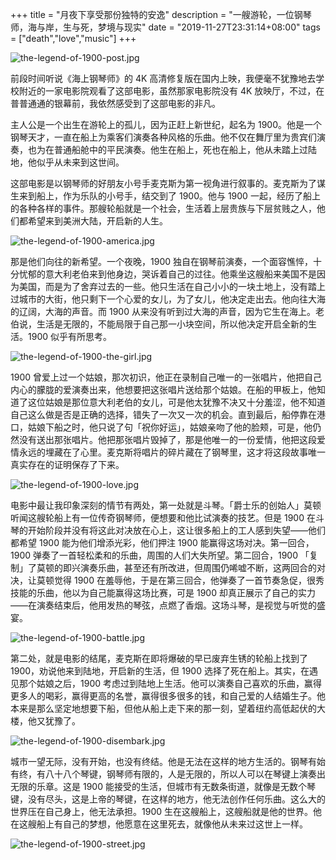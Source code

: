 +++
title = "月夜下享受那份独特的安逸"
description = "一艘游轮，一位钢琴师，海与岸，生与死，梦境与现实"
date = "2019-11-27T23:31:14+08:00"
tags = ["death","love","music"]
+++

![the-legend-of-1900-post.jpg](/images/the-legend-of-1900-post.jpg "《海上钢琴师》")

前段时间听说《海上钢琴师》的 4K 高清修复版在国内上映，我便毫不犹豫地去学校附近的一家电影院观看了这部电影，虽然那家电影院没有 4K 放映厅，不过，在普普通通的银幕前，我依然感受到了这部电影的非凡。

主人公是一个出生在游轮上的孤儿，因为正赶上新世纪，起名为 1900。他是一个钢琴天才，一直在船上为乘客们演奏各种风格的乐曲。他不仅在舞厅里为贵宾们演奏，也为在普通船舱中的平民演奏。他生在船上，死也在船上，他从未踏上过陆地，他似乎从未来到这世间。

这部电影是以钢琴师的好朋友小号手麦克斯为第一视角进行叙事的。麦克斯为了谋生来到船上，作为乐队的小号手，结交到了 1900。他与 1900 一起，经历了船上的各种各样的事件。那艘轮船就是一个社会，生活着上层贵族与下层贫贱之人，他们都希望来到美洲大陆，开启新的人生。

![the-legend-of-1900-america.jpg](/images/the-legend-of-1900-america.jpg "船上的人们迎接着美洲大陆")

那是他们向往的新希望。一个夜晚，1900 独自在钢琴前演奏，一个面容憔悴，十分忧郁的意大利老伯来到他身边，哭诉着自己的过往。他乘坐这艘船来美国不是因为美国，而是为了舍弃过去的一些。他只生活在自己小小的一块土地上，没有踏上过城市的大街，他只剩下一个心爱的女儿，为了女儿，他决定走出去。他向往大海的辽阔，大海的声音。而 1900 从来没有听到过大海的声音，因为它生在海上。老伯说，生活是无限的，不能局限于自己那一小块空间，所以他决定开启全新的生活。1900 似乎有所思考。

![the-legend-of-1900-the-girl.jpg](/images/the-legend-of-1900-the-girl.jpg "那个姑娘")

1900 曾爱上过一个姑娘，那次初识，他正在录制自己唯一的一张唱片，他把自己内心的朦胧的爱演奏出来，他想要把这张唱片送给那个姑娘。在船的甲板上，他知道了这位姑娘是那位意大利老伯的女儿，可是他太犹豫不决又十分羞涩，他不知道自己这么做是否是正确的选择，错失了一次又一次的机会。直到最后，船停靠在港口，姑娘下船之时，他只说了句「祝你好运」，姑娘亲吻了他的脸颊，可是，他仍然没有送出那张唱片。他把那张唱片毁掉了，那是他唯一的一份爱情，他把这段爱情永远的埋藏在了心里。麦克斯将唱片的碎片藏在了钢琴里，这才将这段故事唯一真实存在的证明保存了下来。

![the-legend-of-1900-love.jpg](/images/the-legend-of-1900-love.jpg "甲板上的两人")

电影中最让我印象深刻的情节有两处，第一处就是斗琴。「爵士乐的创始人」莫顿听闻这艘轮船上有一位传奇钢琴师，便想要和他比试演奏的技艺。但是 1900 在斗琴的开始阶段并没有将这此对决放在心上，这让很多船上的工人感到失望——他们都希望 1900 能为他们增添光彩，他们押注 1900 能赢得这场对决。第一回合，1900 弹奏了一首轻松柔和的乐曲，周围的人们大失所望。第二回合，1900 「复制」了莫顿的即兴演奏乐曲，甚至还有所改进，但周围仍唏嘘不断，这两回合的对决，让莫顿觉得 1900 在羞辱他，于是在第三回合，他弹奏了一首节奏急促，很秀技能的乐曲，他以为自己能赢得这场比赛，可是 1900 却真正展示了自己的实力——在演奏结束后，他用发热的琴弦，点燃了香烟。这场斗琴，是视觉与听觉的盛宴。

![the-legend-of-1900-battle.jpg](/images/the-legend-of-1900-battle.jpg "斗琴")

第二处，就是电影的结尾，麦克斯在即将爆破的早已废弃生锈的轮船上找到了 1900，劝说他来到陆地，开启新的生活，但 1900 选择了死在船上。其实，在遇见那个姑娘之后，1900 考虑过到陆地上生活。他可以演奏自己喜欢的乐曲，赢得更多人的喝彩，赢得更高的名誉，赢得很多很多的钱，和自己爱的人结婚生子。他本来是那么坚定地想要下船，但他从船上走下来的那一刻，望着纽约高低起伏的大楼，他又犹豫了。

![the-legend-of-1900-disembark.jpg](/images/the-legend-of-1900-disembark.jpg "下船的那一刻")

城市一望无际，没有开始，也没有终结。他是无法在这样的地方生活的。钢琴有始有终，有八十八个琴键，钢琴师有限的，人是无限的，所以人可以在琴键上演奏出无限的乐章。这是 1900 能接受的生活，但城市有无数条街道，就像是无数个琴键，没有尽头，这是上帝的琴键，在这样的地方，他无法创作任何乐曲。这么大的世界压在自己身上，他无法承担。1900 生在这艘船上，这艘船就是他的世界。他在这艘船上有自己的梦想，他愿意在这里死去，就像他从未来过这世上一样。

![the-legend-of-1900-street.jpg](/images/the-legend-of-1900-street.jpg "无尽的城市")